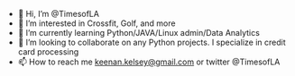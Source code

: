 - 👋 Hi, I’m @TimesofLA
- 👀 I’m interested in Crossfit, Golf, and more
- 🌱 I’m currently learning Python/JAVA/Linux admin/Data Analytics 
- 💞️ I’m looking to collaborate on any Python projects. I specialize in credit card processing 
- 📫 How to reach me keenan.kelsey@gmail.com or twitter @TimesofLA

<!---
TimesofLA/TimesofLA is a ✨ special ✨ repository because its `README.md` (this file) appears on your GitHub profile.
You can click the Preview link to take a look at your changes.
--->
